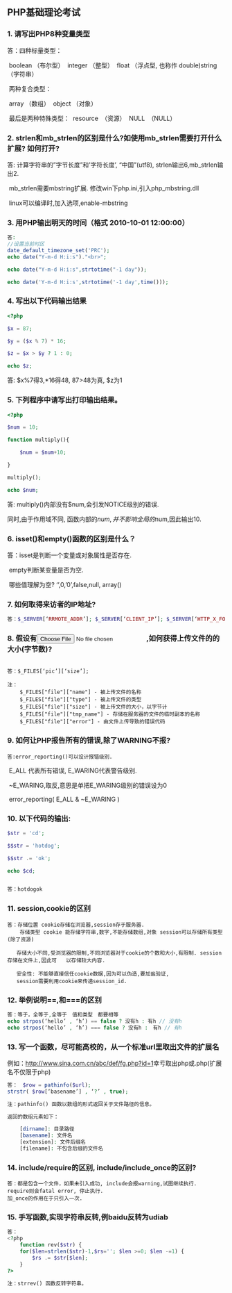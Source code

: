 ## PHP基础理论考试

### 1. 请写出PHP8种变量类型

   答：四种标量类型：

   ​	boolean （布尔型）
   ​	integer （整型）
   ​	float （浮点型, 也称作 double)
   ​	string （字符串） 

   ​	两种复合类型：

   ​	array （数组）
   ​	object （对象） 

   ​	最后是两种特殊类型：
   ​	resource　（资源）
   ​	NULL　（NULL）     

### 2. strlen和mb_strlen的区别是什么?如使用mb_strlen需要打开什么扩展? 如何打开?

   答: 计算字符串的”字节长度”和’字符长度’, “中国”(utf8), strlen输出6,mb_strlen输出2.

   ​	mb_strlen需要mbstring扩展. 修改win下php.ini,引入php_mbstring.dll

   ​	linux可以编译时,加入选项,enable-mbstring

   

### 3. 用PHP输出明天的时间（格式 2010-10-01 12:00:00）

 ```php
答:
//设置当前时区
date_default_timezone_set('PRC');
echo date("Y-m-d H:i:s")."<br>";

echo date("Y-m-d H:i:s",strtotime("-1 day"));

echo date('Y-m-d H:i:s',strtotime('-1 day',time()));
 ```

### 4. 写出以下代码输出结果

   ```php
   <?php
   
   $x = 87;
   
   $y = ($x % 7) * 16;
   
   $z = $x > $y ? 1 : 0;
   
   echo $z;
   
   ```

   答: $x%7得3,*16得48, 87>48为真, $z为1

   

### 5. 下列程序中请写出打印输出结果。

   ```php
   <?php
   
   $num = 10;
   
   function multiply(){
   
   ​	$num = $num+10;
   
   }
   
   multiply();
   
   echo $num;
   ```

   答: multiply()内部没有$num,会引发NOTICE级别的错误.

   同时,由于作用域不同, 函数内部的$num,并不影响全局的$num,因此输出10.

   

### 6. isset()和empty()函数的区别是什么？

   答：isset是判断一个变量或对象属性是否存在.

   ​	empty判断某变量是否为空. 

   ​	哪些值理解为空? ‘’,0,’0’,false,null, array()

   

### 7. 如何取得来访者的IP地址?

   ```php
   答：$_SERVER[‘RRMOTE_ADDR’]; $_SERVER[‘CLIENT_IP’]; $_SERVER[‘HTTP_X_FORWARED_FOR’];
   ```

   

### 8. 假设有<input type="file" name="pic">,如何获得上传文件的的大小(字节数)? 
   ```

   答：$_FILES[‘pic’][‘size’];
   
   注：
       $_FILES["file"]["name"] - 被上传文件的名称
       $_FILES["file"]["type"] - 被上传文件的类型
       $_FILES["file"]["size"] - 被上传文件的大小，以字节计
       $_FILES["file"]["tmp_name"] - 存储在服务器的文件的临时副本的名称
       $_FILES["file"]["error"] - 由文件上传导致的错误代码
   ```

   

### 9. 如何让PHP报告所有的错误,除了WARNING不报?

    答:error_reporting()可以设计报错级别.

   ​	E_ALL 代表所有错误, E_WARING代表警告级别.

   ​	~E_WARING,取反,意思是单把E_WARING级别的错误设为0

   ​	error_reporting( E_ALL & ~E_WARING )

   

### 10. 以下代码的输出:

```php
$str = 'cd';

$$str = 'hotdog';

$$str .= 'ok';

echo $cd;


答：hotdogok
```




### 11. session,cookie的区别

    答：存储位置 cookie存储在浏览器,session存于服务器.
    	存储类型 cookie 能存储字符串,数字,不能存储数组,对象 session可以存储所有类型(除了资源)
    
    ​	存储大小不同,受浏览器的限制,不同浏览器对于cookie的个数和大小,有限制. session存储在文件上,因此可	以存储较大内容.
    
    ​	安全性: 不能够直接信任cookie数据,因为可以伪造,要加盐验证,
    ​	session需要利用cookie来传递session_id.

### 12. 举例说明==,和===的区别

```php
答：等于，全等于,全等于　值和类型　都要相等
echo strpos(‘hello’ , ‘h’) == false ? 没有h : 有h // 没有h
echo strpos(‘hello’ , ‘h’) === false ? 没有h :　有h // 有h 
```

### 13. 写一个函数，尽可能高校的，从一个标准url里取出文件的扩展名

例如：<http://www.sina.com.cn/abc/def/fg.php?id=1>幸亏取出php或.php(扩展名不仅限于php) 

```php
答：　$row = pathinfo($url); 
strstr( $row[‘basename’] , ‘?’ , true);

注：pathinfo() 函数以数组的形式返回关于文件路径的信息。

返回的数组元素如下：

    [dirname]: 目录路径
    [basename]: 文件名
    [extension]: 文件后缀名
    [filename]: 不包含后缀的文件名
```

### 14. include/require的区别, include/include_once的区别?

    答：都是包含一个文件，如果未引入成功, include会报warning,试图继续执行.
    require则会fatal error, 停止执行.
    加_once的作用在于只引入一次.    

### 15. 手写函数,实现字符串反转,例baidu反转为udiab

```php
答：
<?php
    function rev($str) {
    for($len=strlen($str)-1,$rs=''; $len >=0; $len -=1) {
        $rs .= $str[$len];
    }
?>
    
注：strrev() 函数反转字符串。 
```


